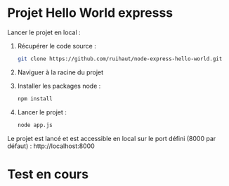 # Projet Hello World expresss

Lancer le projet en local :

1. Récupérer le code source :

    ```bash
    git clone https://github.com/ruihaut/node-express-hello-world.git
    ```

2. Naviguer à la racine du projet
3. Installer les packages node :

    ```bash
    npm install
    ```

4. Lancer le projet :

    ```bash
    node app.js
    ```

Le projet est lancé et est accessible en local sur le port défini (8000 par défaut) : http://localhost:8000

# Test en cours
